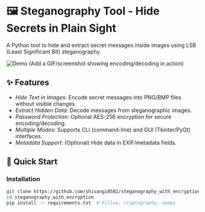 # 🖼 Steganography Tool - Hide Secrets in Plain Sight  

A Python tool to hide and extract secret messages inside images using LSB (Least Significant Bit) steganography.  

![Demo](assets/demo.gif) (Add a GIF/screenshot showing encoding/decoding in action)  

## ✨ Features  
- *Hide Text in Images*: Encode secret messages into PNG/BMP files without visible changes.  
- *Extract Hidden Data*: Decode messages from steganographic images.  
- *Password Protection*: Optional AES-256 encryption for secure encoding/decoding.  
- *Multiple Modes*: Supports CLI (command-line) and GUI (Tkinter/PyQt) interfaces.  
- *Metadata Support*: (Optional) Hide data in EXIF/metadata fields.  

## 🚀 Quick Start  

### Installation  
```bash
git clone https://github.com/shivangi0502/steganography_with_encryption.git  
cd steganography_with_encryption
pip install -r requirements.txt  # Pillow, cryptography, numpy
